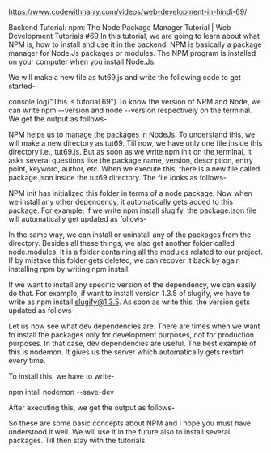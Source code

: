 https://www.codewithharry.com/videos/web-development-in-hindi-69/


Backend Tutorial: npm: The Node Package Manager Tutorial | Web Development Tutorials #69
In this tutorial, we are going to learn about what NPM is, how to install and use it in the backend. NPM is basically a package manager for Node.Js packages or modules. The NPM program is installed on your computer when you install Node.Js.

We will make a new file as tut69.js and write the following code to get started-

console.log("This is tutorial 69")
To know the version of NPM and Node, we can write npm --version and node --version respectively on the terminal. We get the output as follows-




NPM helps us to manage the packages in NodeJs. To understand this, we will make a new directory as tut69. Till now, we have only one file inside this directory i.e., tut69.js. But as soon as we write npm init on the terminal, it asks several questions like the package name, version, description, entry point, keyword, author, etc. When we execute this, there is a new file called package.json inside the tut69 directory. The file looks as follows-



NPM init has initialized this folder in terms of a node package. Now when we install any other dependency, it automatically gets added to this package. For example, if we write npm install slugify, the package.json file will automatically get updated as follows-




In the same way, we can install or uninstall any of the packages from the directory. Besides all these things, we also get another folder called node.modules. It is a folder containing all the modules related to our project. If by mistake this folder gets deleted, we can recover it back by again installing npm by writing npm install.

If we want to install any specific version of the dependency, we can easily do that. For example, if want to install version 1.3.5 of slugify, we have to write as npm install slugify@1.3.5. As soon as write this, the version gets updated as follows-



Let us now see what dev dependencies are. There are times when we want to install the packages only for development purposes, not for production purposes. In that case, dev dependencies are useful. The best example of this is nodemon. It gives us the server which automatically gets restart every time. 

To install this, we have to write-

npm intall nodemon --save-dev

After executing this, we get the output as follows-



So these are some basic concepts about NPM and I hope you must have understood it well. We will use it in the future also to install several packages. Till then stay with the tutorials.